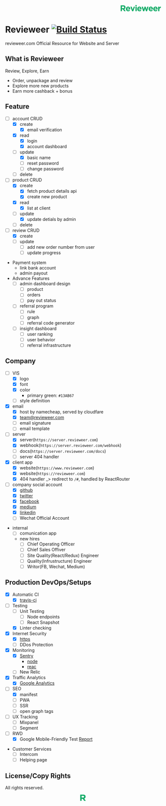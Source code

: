 <div align="right">
    <img height='20px' src='https://github.com/amazingandyyy/revieweer/blob/master/client/src/assets/svgs/logo-long.png?raw=true'/>
</div>

# Revieweer [![Build Status](https://travis-ci.com/amazingandyyy/revieweer.svg?token=C7NJ8bT8vb8dmq7fMDsa&branch=master)](https://travis-ci.com/amazingandyyy/revieweer)

revieweer.com Official Resource for Website and Server

## What is Revieweer

Review, Explore, Earn

- Order, unpackage and review
- Explore more new products
- Earn more cashback + bonus

## Feature

- [ ] account CRUD
  - [x] create
    - [x] email verification
  - [x] read
    - [x] login
    - [x] account dashboard
  - [ ] update
    - [x] basic name
    - [ ] reset password
    - [ ] change password
  - [ ] delete
- [ ] product CRUD
  - [x] create
    - [x] fetch product details api
    - [x] create new product
  - [x] read
    - [x] list at client
  - [ ] update
    - [x] update detials by admin
  - [ ] delete
- [ ] review CRUD
  - [x] create
  - [ ] update
    - [ ] add new order number from user
    - [ ] update progress
- Payment system
  - link bank account
  - admin payout
- Advance Features
  - [ ] admin dashboard design
    - [ ] product
    - [ ] orders
    - [ ] pay out status
  - [ ] referral program
    - [ ] rule
    - [ ] graph
    - [ ] referral code generator
  - [ ] insight dashboard
    - [ ] user ranking
    - [ ] user behavior
    - [ ] referral infrastructure

## Company

- [ ] VIS
  - [x] logo
  - [x] font
  - [x] color
    - primary green: `#13AB67`
  - [ ] style definition
- [x] email
  - [x] host by namecheap, served by cloudfare
  - [x] team@revieweer.com
  - [ ] email signature
  - [ ] email template
- [ ] server
  - [x] server(`https://server.revieweer.com`)
  - [x] webhook(`https://server.revieweer.com/webhook`)
  - [ ] docs(`https://server.revieweer.com/docs`)
  - [ ] server 404 handler
- [x] client app
  - [x] website(`https://www.revieweer.com`)
  - [x] website(`https://revieweer.com`)
  - [x] 404 handler _> redirect to `/#`, handled by ReactRouter
- [ ] company social account
  - [x] [github](https://github.com/revieweer)
  - [x] [twitter](https://twitter.com/revieweer_team)
  - [x] [facebook](https://facebook.com/revieweer)
  - [x] [medium](https://medium.com/revieweer)
  - [x] [linkedin](https://www.linkedin.com/company/revieweer/)
  - [ ] Wechat Official Account
- internal
  - [ ] comunication app
  - new hires
    - [ ] Chief Operating Officer
    - [ ] Chief Sales Offiver
    - [ ] Site Quality(React/Redux) Engineer
    - [ ] Quality(Infrustructure) Engineer
    - [ ] Writor(FB, Wechat, Medium)

## Production DevOps/Setups

- [x] Automatic CI
  - [x] [travis-ci](https://travis-ci.com/amazingandyyy/revieweer)
- [ ] Testing
  - [ ] Unit Testing
    - [ ] Node endpoints
    - [ ] React Snapshot
  - [x] Linter checking
- [x] Internet Security
  - [x] [https](https://www.cloudflare.com/a/overview/revieweer.com)
  - [ ] DDos Protection
- [x] Monitoring
  - [x] [Sentry](https://sentry.io/revieweer/)
    - [node](https://sentry.io/revieweer/express/)
    - [reac](https://sentry.io/revieweer/react-0v/)
  - [ ] New Relic
- [x] Traffic Analytics
  - [x] [Google Analytics](https://analytics.google.com/analytics/web/#realtime/rt-overview/a97391318w170557385p170363690/)
- [ ] SEO
  - [x] manifest
  - [ ] PWA
  - [ ] SSR
  - [ ] open graph tags
- [ ] UX Tracking
  - [ ] Mixpanel
  - [ ] Segment
- [ ] RWD
  - [x] Google Mobile-Friendly Test [Report](https://search.google.com/test/mobile-friendly?id=vCXMGoCZL5l9phVAeNg_Nw)
- Customer Services
  - [ ] Intercom
  - [ ] Helping page

## License/Copy Rights

All rights reserved.

<div align="center">
    <img height='20px' src='https://github.com/amazingandyyy/revieweer/blob/master/client/src/assets/svgs/logo-r.png?raw=true'/>
</div>
